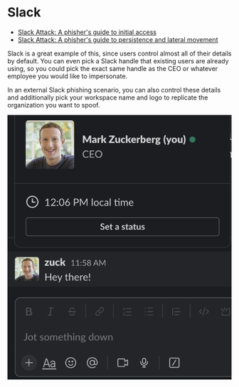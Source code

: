 # Slack

* [Slack Attack: A phisher's guide to initial access](https://pushsecurity.com/blog/slack-phishing-for-initial-access/)
* [Slack Attack: A phisher's guide to persistence and lateral movement](https://pushsecurity.com/blog/phishing-slack-persistence/)

Slack is a great example of this, since users control almost all of their details by default. You can even pick a Slack handle that existing users are already using, so you could pick the exact same handle as the CEO or whatever employee you would like to impersonate.


In an external Slack phishing scenario, you can also control these details and additionally pick your workspace name and logo to replicate the organization you want to spoof.

![screenshot](slack.png)
